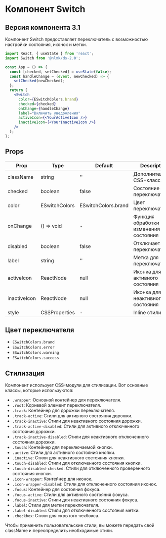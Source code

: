 # Компонент Switch

## Версия компонента 3.1

Компонент Switch предоставляет переключатель с возможностью настройки состояния, иконок и метки.

```jsx
import React, { useState } from 'react';
import Switch from '@nlmk/ds-2.0';

const App = () => {
  const [checked, setChecked] = useState(false);
  const handleChange = (event, newChecked) => {
    setChecked(newChecked);
  };
  return (
    <Switch
      color={ESwitchColors.brand}
      checked={checked}
      onChange={handleChange}
      label="Включить уведомления"
      activeIcon={<YourActiveIcon />}
      inactiveIcon={<YourInactiveIcon />}
    />
  );
};
```

## Props

| Prop         | Type          | Default             | Description                           |
|--------------|---------------|---------------------|---------------------------------------|
| className    | string        | ''                  | Дополнительный CSS-класс              |
| checked      | boolean       | false               | Состояние переключателя               |
| color        | ESwitchColors | ESwitchColors.brand | Цвет переключателя                    |
| onChange     | () => void    | -                   | Функция обработки изменения состояния |
| disabled     | boolean       | false               | Отключает переключатель               |
| label        | string        | ''                  | Метка для переключателя               |
| activeIcon   | ReactNode     | null                | Иконка для активного состояния        |
| inactiveIcon | ReactNode     | null                | Иконка для неактивного состояния      |
| style        | CSSProperties | -                   | Inline стили                          |

## Цвет переключателя

- `ESwitchColors.brand`
- `ESwitchColors.error`
- `ESwitchColors.warning`
- `ESwitchColors.success`

## Стилизация

Компонент использует CSS-модули для стилизации. Вот основные классы, которые используются:

- `.wrapper`: Основной контейнер для переключателя.
- `.root`: Корневой элемент переключателя.
- `.track`: Контейнер для дорожки переключателя.
- `.track-active`: Стили для активного состояния дорожки.
- `.track-inactive`: Стили для неактивного состояния дорожки.
- `.track-active-disabled`: Стили для активного отключенного состояния дорожки.
- `.track-inactive-disabled`: Стили для неактивного отключенного состояния дорожки.
- `.touch`: Контейнер для переключаемой кнопки.
- `.active`: Стили для активного состояния кнопки.
- `.inactive`: Стили для неактивного состояния кнопки.
- `.touch-disabled`: Стили для отключенного состояния кнопки.
- `.touch-disabled-checked`: Стили для отключенного проверенного состояния кнопки.
- `.icon-wrapper`: Контейнер для иконок.
- `.icon-wrapper-disabled`: Стили для отключенного состояния иконок.
- `.focus`: Контейнер для состояния фокуса.
- `.focus-active`: Стили для активного состояния фокуса.
- `.focus-inactive`: Стили для неактивного состояния фокуса.
- `.label`: Стили для метки переключателя.
- `.label-disabled`: Стили для отключенного состояния метки.
- `.checkbox`: Стили для скрытого чекбокса.

Чтобы применить пользовательские стили, вы можете передать свой className и переопределить необходимые стили.
